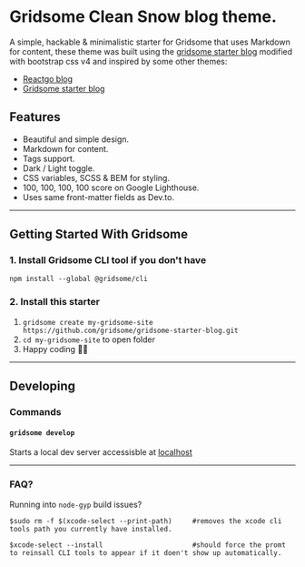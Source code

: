 # Gridsome Clean Snow blog theme.

A simple, hackable & minimalistic starter for Gridsome that uses Markdown for content, these theme was built using the [gridsome starter blog](https://github.com/gridsome/gridsome-starter-blog) modified with bootstrap css v4 and inspired by some other themes:

- [Reactgo blog](https://www.gatsbyjs.org/showcase/reactgo.com)
- [Gridsome starter blog](https://gridsome-starter-blog.netlify.com)

## Features

- Beautiful and simple design.
- Markdown for content.
- Tags support.
- Dark / Light toggle.
- CSS variables, SCSS & BEM for styling.
- 100, 100, 100, 100 score on Google Lighthouse.
- Uses same front-matter fields as Dev.to.

<!-- ## [Demo URL]() -->

___

## Getting Started With Gridsome

### 1. Install Gridsome CLI tool if you don't have

`npm install --global @gridsome/cli`

### 2. Install this starter

1. `gridsome create my-gridsome-site https://github.com/gridsome/gridsome-starter-blog.git`
2. `cd my-gridsome-site` to open folder
3. Happy coding 🎉🙌

___

## Developing

### Commands

#### `gridsome develop`

Starts a local dev server accessisble at [localhost](http://localhost:8080)

___

### FAQ?

Running into `node-gyp` build issues?

```shell
$sudo rm -f $(xcode-select --print-path)     #removes the xcode cli tools path you currently have installed.

$xcode-select --install                      #should force the promt to reinsall CLI tools to appear if it doen't show up automatically.
```
